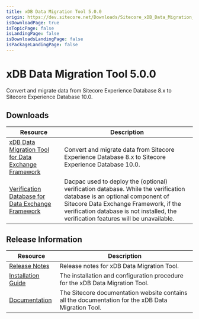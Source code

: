 ```yaml
---
title: xDB Data Migration Tool 5.0.0
origin: https://dev.sitecore.net/Downloads/Sitecore_xDB_Data_Migration_Tool/5x/xDB_Data_Migration_Tool_500
isDownloadPage: true
isTopicPage: false
isLandingPage: false
isDownloadsLandingPage: false
isPackageLandingPage: false
---
```


# xDB Data Migration Tool 5.0.0

Convert and migrate data from Sitecore Experience Database 8.x to Sitecore Experience Database 10.0.

## Downloads

 | Resource | Description |
 | --- | --- |
 | [xDB Data Migration Tool for Data Exchange Framework](https://scdp.blob.core.windows.net/downloads/Sitecore%20xDB%20Data%20Migration%20Tool/5x/xDB%20Data%20Migration%20Tool%20500/Secure/xDB%20Data%20Migration%20Tool%20for%20Data%20Exchange%20Framework%205.0.0%20rev.%2001468.zip) | Convert and migrate data from Sitecore Experience Database 8.x to Sitecore Experience Database 10.0. |
 | [Verification Database for Data Exchange Framework](https://scdp.blob.core.windows.net/downloads/Sitecore%20xDB%20Data%20Migration%20Tool/5x/xDB%20Data%20Migration%20Tool%20500/Secure/Sitecore.DataExchange.Verification.dacpac) | Dacpac used to deploy the (optional) verification database. While the verification database is an optional component of Sitecore Data Exchange Framework, if the verification database is not installed, the verification features will be unavailable. |

## Release Information

 | Resource | Description |
 | --- | --- |
 | [Release Notes](/downloads/Sitecore_xDB_Data_Migration_Tool/5x/xDB_Data_Migration_Tool_500/Release_Notes) | Release notes for xDB Data Migration Tool. |
 | [Installation Guide](https://scdp.blob.core.windows.net/downloads/Sitecore%20xDB%20Data%20Migration%20Tool/5x/xDB%20Data%20Migration%20Tool%20500/Secure/xDB_Data_Migration_Tool_5_0_Installation_Guide-en.pdf) | The installation and configuration procedure for the xDB Data Migration Tool. |
 | [Documentation](https://doc.sitecore.com/developers/dmt/50/xdb-data-migration-tool/en/xdb-data-migration-tool.html) | The Sitecore documentation website contains all the documentation for the xDB Data Migration Tool. |